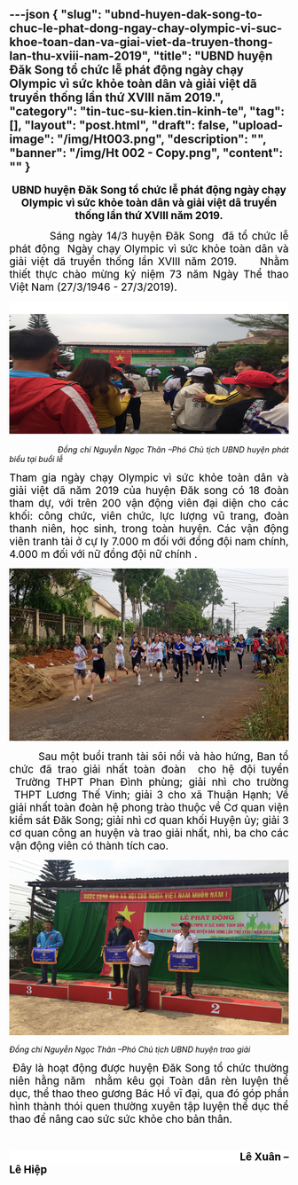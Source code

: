 ---json
{
    "slug": "ubnd-huyen-dak-song-to-chuc-le-phat-dong-ngay-chay-olympic-vi-suc-khoe-toan-dan-va-giai-viet-da-truyen-thong-lan-thu-xviii-nam-2019",
    "title": "UBND huyện Đăk Song tổ chức lễ phát động ngày chạy Olympic vì sức khỏe toàn dân và giải việt dã truyền thống lần thứ XVIII năm 2019.",
    "category": "tin-tuc-su-kien.tin-kinh-te",
    "tag": [],
    "layout": "post.html",
    "draft": false,
    "upload-image": "/img/Ht003.png",
    "description": "",
    "banner": "/img/Ht 002 - Copy.png",
    "__content__": ""
}
---
<p style="text-align:center"><strong><span style="font-size:14.0pt"><span style="color:black">UBND huyện Đăk Song tổ chức lễ ph&aacute;t động ng&agrave;y chạy Olympic v&igrave; sức khỏe to&agrave;n d&acirc;n v&agrave; giải việt d&atilde; truyền thống lần thứ XVIII năm 2019.</span></span></strong></p>

<p style="text-align:justify"><span style="font-size:14.0pt"><span style="color:black">&nbsp;&nbsp;&nbsp;&nbsp;&nbsp;&nbsp;&nbsp;&nbsp;&nbsp; S&aacute;ng ng&agrave;y 14/3 huyện Đăk Song <span style="background-color:white">&nbsp;đ&atilde; tổ chức lễ ph&aacute;t động&nbsp; Ng&agrave;y chạy Olympic v&igrave; sức khỏe to&agrave;n d&acirc;n v&agrave; giải việt d&atilde; truyền thống lần </span>XVIII năm 2019.&nbsp;&nbsp;&nbsp;&nbsp; <span style="background-color:white">Nhằm thiết thực ch&agrave;o mừng kỷ niệm 73 năm Ng&agrave;y Thể thao Việt Nam (27/3/1946 - 27/3/2019).</span></span></span></p>

<p style="text-align:justify"><span style="font-size:14.0pt"><span style="background-color:white"><span style="color:black">&nbsp; &nbsp; &nbsp; &nbsp; &nbsp; &nbsp; &nbsp; &nbsp; &nbsp; &nbsp;&nbsp;<img alt="" src="/img/Ht 001.png" /></span></span></span></p>

<p style="text-align:justify">&nbsp;&nbsp;&nbsp;&nbsp;&nbsp;&nbsp;&nbsp;&nbsp;&nbsp;&nbsp;&nbsp;&nbsp;&nbsp;&nbsp;&nbsp;&nbsp;&nbsp;&nbsp; <em><span style="background-color:white"><span style="color:black">Đồng ch&iacute; Nguyễn Ngọc Th&acirc;n &ndash;Ph&oacute; Chủ tịch UBND huyện ph&aacute;t biểu tại buổi lễ </span></span></em></p>

<p style="text-align:justify"><span style="font-size:14.0pt"><span style="background-color:white"><span style="color:black">Tham gia ng&agrave;y chạy Olympic v&igrave; sức khỏe to&agrave;n d&acirc;n v&agrave; giải việt d&atilde; năm 2019 của huyện Đăk song c&oacute; 18 đo&agrave;n tham dự, với tr&ecirc;n 200 vận động vi&ecirc;n đại diện cho c&aacute;c khối: c&ocirc;ng chức, vi&ecirc;n chức, lực lượng vũ trang, đo&agrave;n thanh ni&ecirc;n, học sinh, trong to&agrave;n huyện. C&aacute;c vận động vi&ecirc;n tranh t&agrave;i ở cự ly 7.000 m đối với đồng đội nam ch&iacute;nh, 4.000 m đối với nữ đồng đội nữ ch&iacute;nh . </span></span></span></p>

<p style="text-align:justify"><img alt="" src="/img/Ht 002 - Copy.png" /></p>

<p style="text-align:justify">&nbsp;&nbsp;&nbsp;&nbsp;&nbsp;&nbsp;&nbsp;&nbsp;&nbsp; <span style="font-size:14.0pt"><span style="color:black">Sau một buổi tranh t&agrave;i s&ocirc;i nổi v&agrave; h&agrave;o hứng, Ban tổ chức đ&atilde; trao giải nhất to&agrave;n đo&agrave;n &nbsp;cho hệ đội tuyển &nbsp;Trường THPT Phan Đ&igrave;nh ph&ugrave;ng; giải nh&igrave; cho trường &nbsp;THPT Lương Thế Vinh; giải 3 cho x&atilde; Thuận Hạnh; Về giải nhất to&agrave;n đo&agrave;n hệ phong tr&agrave;o thuộc về Cơ quan viện kiểm s&aacute;t Đăk Song; giải nh&igrave; cơ quan khối Huyện ủy; giải 3 cơ quan c&ocirc;ng an huyện v&agrave; trao giải nhất, nh&igrave;, ba cho c&aacute;c vận động vi&ecirc;n c&oacute; th&agrave;nh t&iacute;ch cao.</span></span></p>

<p style="text-align:justify"><img alt="" src="/img/Ht003.png" /></p>

<p style="text-align:justify"><em><span style="background-color:white"><span style="color:black">Đồng ch&iacute; Nguyễn Ngọc Th&acirc;n &ndash;Ph&oacute; Chủ tịch UBND huyện trao giải&nbsp;</span></span></em></p>

<p style="text-align:justify"><span style="font-size:14.0pt"><span style="color:black">&nbsp;<span style="background-color:white">Đ&acirc;y l&agrave; hoạt động được huyện Đăk Song tổ chức thường ni&ecirc;n hằng năm&nbsp; nhằm k&ecirc;u gọi To&agrave;n d&acirc;n r&egrave;n luyện thể dục, thể thao theo gương B&aacute;c Hồ vĩ đại, qua đ&oacute; g&oacute;p phần h&igrave;nh th&agrave;nh th&oacute;i quen thường xuy&ecirc;n tập luyện thể dục thể thao để n&acirc;ng cao sức sức khỏe cho bản th&acirc;n.</span></span></span></p>

<p style="text-align:justify">&nbsp;&nbsp;&nbsp;&nbsp;&nbsp;&nbsp;&nbsp;&nbsp;&nbsp;&nbsp;&nbsp;&nbsp;&nbsp;&nbsp;&nbsp;&nbsp;&nbsp;&nbsp;&nbsp;&nbsp;&nbsp;&nbsp;&nbsp;&nbsp;&nbsp;&nbsp;&nbsp;&nbsp;&nbsp;&nbsp;&nbsp;&nbsp;&nbsp;&nbsp;&nbsp;&nbsp;&nbsp;&nbsp;&nbsp;&nbsp;&nbsp;&nbsp;&nbsp;&nbsp;&nbsp;&nbsp;&nbsp;&nbsp;&nbsp;&nbsp;&nbsp;&nbsp;&nbsp;&nbsp;&nbsp;&nbsp;&nbsp;&nbsp;&nbsp;&nbsp;&nbsp;&nbsp;&nbsp;&nbsp;&nbsp;&nbsp;&nbsp;&nbsp;&nbsp;&nbsp;&nbsp;&nbsp;&nbsp;&nbsp;&nbsp;&nbsp;</p>

<p style="text-align:justify"><span style="font-size:14.0pt"><span style="background-color:white"><span style="color:black">&nbsp;&nbsp;&nbsp;&nbsp;&nbsp;&nbsp;&nbsp;&nbsp;&nbsp;&nbsp;&nbsp;&nbsp;&nbsp;&nbsp;&nbsp;&nbsp;&nbsp;&nbsp;&nbsp;&nbsp;&nbsp;&nbsp;&nbsp;&nbsp;&nbsp;&nbsp;&nbsp;&nbsp;&nbsp;&nbsp;&nbsp;&nbsp;&nbsp;&nbsp;&nbsp;&nbsp;&nbsp;&nbsp;&nbsp;&nbsp;&nbsp;&nbsp;&nbsp;&nbsp;&nbsp;&nbsp;&nbsp;&nbsp;&nbsp;&nbsp;&nbsp;&nbsp;&nbsp;&nbsp;&nbsp;&nbsp;&nbsp;&nbsp;&nbsp;&nbsp;&nbsp;&nbsp;&nbsp;&nbsp;&nbsp;&nbsp;&nbsp;&nbsp;&nbsp;&nbsp;&nbsp;&nbsp;&nbsp;&nbsp;&nbsp;&nbsp; <strong>L&ecirc; Xu&acirc;n &ndash;L&ecirc; Hiệp</strong></span></span></span></p>

<p style="text-align:justify">&nbsp;</p>

<p style="text-align:justify">&nbsp;&nbsp;&nbsp;&nbsp;&nbsp;&nbsp;&nbsp;&nbsp;&nbsp; &nbsp;</p>

<p>&nbsp;</p>
